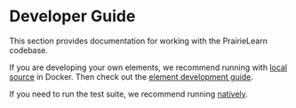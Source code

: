# Developer Guide

This section provides documentation for working with the PrairieLearn codebase.

If you are developing your own elements, we recommend running with [local source](installingLocal.md) in Docker. Then check out the [element development guide](../devElements.md).

If you need to run the test suite, we recommend running [natively](installingNative.md).
